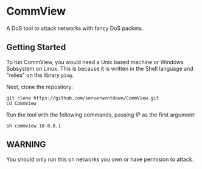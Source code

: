 
# CommView

A DoS tool to attack networks with fancy DoS packets. 

## Getting Started

To run CommView, you would need a Unix based machine or Windows Subsystem on Linux. This is because it is written in the Shell language and "relies" on the library `ping`. 

Next, clone the repository:

```
git clone https://github.com/serverwentdown/CommView.git
cd CommView
```

Run the tool with the following commands, passing IP as the first argument:

```
sh commview 10.0.0.1
```

## WARNING

You should only run this on networks you own or have permision to attack. 

